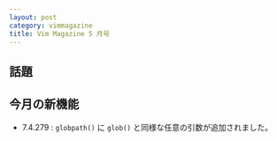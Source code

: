 ```yaml
---
layout: post
category: vimmagazine
title: Vim Magazine 5 月号
---
```


## 話題

## 今月の新機能

- 7.4.279 : `globpath()` に `glob()` と同様な任意の引数が追加されました。

